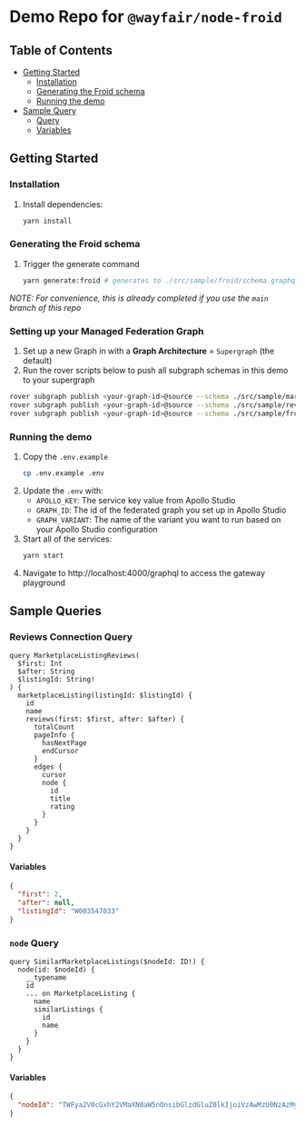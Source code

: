 # Demo Repo for `@wayfair/node-froid`

## Table of Contents

<!-- START doctoc generated TOC please keep comment here to allow auto update -->
<!-- DON'T EDIT THIS SECTION, INSTEAD RE-RUN doctoc TO UPDATE -->

- [Getting Started](#getting-started)
  - [Installation](#installation)
  - [Generating the Froid schema](#generating-the-froid-schema)
  - [Running the demo](#running-the-demo)
- [Sample Query](#sample-query)
  - [Query](#query)
  - [Variables](#variables)

<!-- END doctoc generated TOC please keep comment here to allow auto update -->

## Getting Started

### Installation

1. Install dependencies:
   ```sh
   yarn install
   ```

### Generating the Froid schema

1. Trigger the generate command
   ```sh
   yarn generate:froid # generates to ./src/sample/froid/schema.graphql
   ```

_NOTE: For convenience, this is already completed if you use the `main` branch
of this repo_

### Setting up your Managed Federation Graph

1. Set up a new Graph in with a **Graph Architecture** = `Supergraph` (the
   default)
1. Run the rover scripts below to push all subgraph schemas in this demo to your
   supergraph

```sh
rover subgraph publish <your-graph-id>@source --schema ./src/sample/marketplace-listings/schema.graphql --name marketplace-listing-service --routing-url http://localhost:5001/graphql
rover subgraph publish <your-graph-id>@source --schema ./src/sample/reviews/schema.graphql --name reviews-service --routing-url http://localhost:5002/graphql
rover subgraph publish <your-graph-id>@source --schema ./src/sample/froid/schema.graphql --name froid-service --routing-url http://localhost:5000/graphql
```

### Running the demo

1. Copy the `.env.example`
   ```sh
   cp .env.example .env
   ```
1. Update the `.env` with:
   - `APOLLO_KEY`: The service key value from Apollo Studio
   - `GRAPH_ID`: The id of the federated graph you set up in Apollo Studio
   - `GRAPH_VARIANT`: The name of the variant you want to run based on your
     Apollo Studio configuration
1. Start all of the services:
   ```sh
   yarn start
   ```
1. Navigate to http://localhost:4000/graphql to access the gateway playground

## Sample Queries

### Reviews Connection Query

```gql
query MarketplaceListingReviews(
  $first: Int
  $after: String
  $listingId: String!
) {
  marketplaceListing(listingId: $listingId) {
    id
    name
    reviews(first: $first, after: $after) {
      totalCount
      pageInfo {
        hasNextPage
        endCursor
      }
      edges {
        cursor
        node {
          id
          title
          rating
        }
      }
    }
  }
}
```

#### Variables

```json
{
  "first": 2,
  "after": null,
  "listingId": "W003547033"
}
```

### `node` Query

```gql
query SimilarMarketplaceListings($nodeId: ID!) {
  node(id: $nodeId) {
    __typename
    id
    ... on MarketplaceListing {
      name
      similarListings {
        id
        name
      }
    }
  }
}
```

#### Variables

```json
{
  "nodeId": "TWFya2V0cGxhY2VMaXN0aW5nOnsibGlzdGluZ0lkIjoiVzAwMzU0NzAzMyJ9"
}
```
